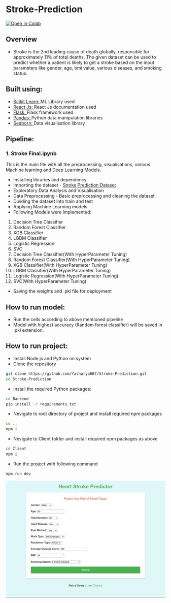 # Stroke-Prediction
[![Open In Colab](https://colab.research.google.com/assets/colab-badge.svg)](https://colab.research.google.com/drive/1B2ageylGg7KOqaDlx0I7oB_mwf_FWBQ-?usp=drive_link)
## Overview
- Stroke is the 2nd leading cause of death globally, responsible for approximately 11% of total deaths. The given dataset can be used to predict whether a patient is likely to get a stroke based on the input parameters like gender, age, bmi value, various diseases, and smoking status.
## Built using:
- [Scikit Learn: ](https://scikit-learn.org/stable/) ML Library used
- [React Js: ](https://developer.mozilla.org/en-US/docs/Learn/Tools_and_testing/Client-side_JavaScript_frameworks/React_getting_started) React Js documentation used
- [Flask: ](https://flask.palletsprojects.com/en/3.0.x/tutorial/) Flask framework used
- [Pandas: ](https://pandas.pydata.org/) Python data manipulation libraries
- [Seaborn: ](https://seaborn.pydata.org/) Data visualisation library
## Pipeline:
### 1. Stroke Final.ipynb
This is the main file with all the preprocessing, visualisations, various Machine learning and Deep Learning Models.
- Installing libraries and dependency
- Importing the dataset - [Stroke Prediction Dataset](https://www.kaggle.com/datasets/fedesoriano/stroke-prediction-dataset) 
- Exploratory Data Analysis and Visualisation
- Data Preprocessing - Basic preprocessing and cleaning the dataset
- Dividing the dataset into train and test
- Applying Machine Learning models
- Following Models were Implemented:
1. Decision Tree Classifier
2. Random Forest Classifier
3. XGB Classifier
4. LGBM Classifier
5. Logistic Regression
6. SVC
7. Decision Tree Classifier(With HyperParameter Tuning)
8. Random Forest Classifier(With HyperParameter Tuning)
9. XGB Classifier(With HyperParameter Tuning)
10. LGBM Classifier(With HyperParameter Tuning)
11. Logistic Regression(With HyperParameter Tuning)
12. SVC(With HyperParameter Tuning)
- Saving the weights and .pkl file for deployment
## How to run model:
- Run the cells according to above mentioned pipeline
- Model with highest accuracy (Random forest classifier) will be saved in .pkl extension.

## How to run project:
- Install Node.js and Python on system
- Clone the repository
```bash
git clone https://github.com/Yasharya007/Stroke-Prediction.git
cd Stroke-Prediction
```
- Install the required Python packages:
```bash
cd Backend
pip install -r requirements.txt
```
- Nevigate to root directory of project and install required npm packages
```bash
cd ..
npm i
```
- Nevigate to Client folder and install required npm packages as above
```bash
cd Client
npm i
```
- Run the project with following command
```bash
npm run dev
```
![alt text](image.png)